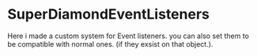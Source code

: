 # SuperDiamondEventListeners
Here i made a custom system for Event listeners. you can also set them to be compatible with normal ones. (if they exsist on that object.).

